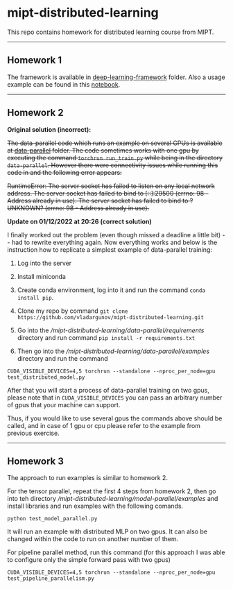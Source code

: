 # mipt-distributed-learning
This repo contains homework for distributed learning course from MIPT.

-----
## Homework 1
The framework is available in [deep-learning-framework](deep-learning-framework) folder. Also a usage example can be found in this [notebook](deep-learning-framework/examples/test_cuda_hw1.ipynb).

-----
## Homework 2

**Original solution (incorrect):**

~~The data-parallel code which runs an example on several GPUs is available at [data-parallel](data-parallel) folder. The code sometimes works with one gpu by executing the command `torchrun run_train.py` while being in the directory `data-parallel`. However there were connectivity issues while running this code in and the following error appears:~~


~~RuntimeError: The server socket has failed to listen on any local network address. The server socket has failed to bind to [::]:29500 (errno: 98 - Address already in use). The server socket has failed to bind to ?UNKNOWN? (errno: 98 - Address already in use).~~

**Update on 01/12/2022 at 20:26 (correct solution)**

I finally worked out the problem (even though missed a deadline a little bit) -- had to rewrite everything again. Now everything works and below is the instruction how to replicate a simplest example of data-parallel training:

1. Log into the server

2. Install miniconda

3. Create conda environment, log into it and run the command `conda install pip`.

4. Clone my repo by command `git clone https://github.com/vladargunov/mipt-distributed-learning.git`

5. Go into the */mipt-distributed-learning/data-parallel/requirements* directory and run command `pip install -r requirements.txt`

6. Then go into the */mipt-distributed-learning/data-parallel/examples* directory and run the command

`CUDA_VISIBLE_DEVICES=4,5 torchrun --standalone --nproc_per_node=gpu test_distributed_model.py`

After that you will start a process of data-parallel training on two gpus, please note that in `CUDA_VISIBLE_DEVICES` you can pass an arbitrary number of gpus that your machine can support.

Thus, if you would like to use several gpus the commands above should be called, and in case of 1 gpu or cpu please refer to the example from previous exercise.

---

## Homework 3

The approach to run examples is similar to homework 2.

For the tensor parallel, repeat the first 4 steps from homework 2, then go into teh directory */mipt-distributed-learning/model-parallel/examples* and install libraries and run examples with the following comands.

`python test_model_parallel.py`

It will run an example with distributed MLP on two gpus. It can also be changed within the code to run on another number of them.

For pipeline parallel method, run this command (for this approach I was able to configure only the simple forward pass with two gpus)

`CUDA_VISIBLE_DEVICES=4,5 torchrun --standalone --nproc_per_node=gpu test_pipeline_parallelism.py`
